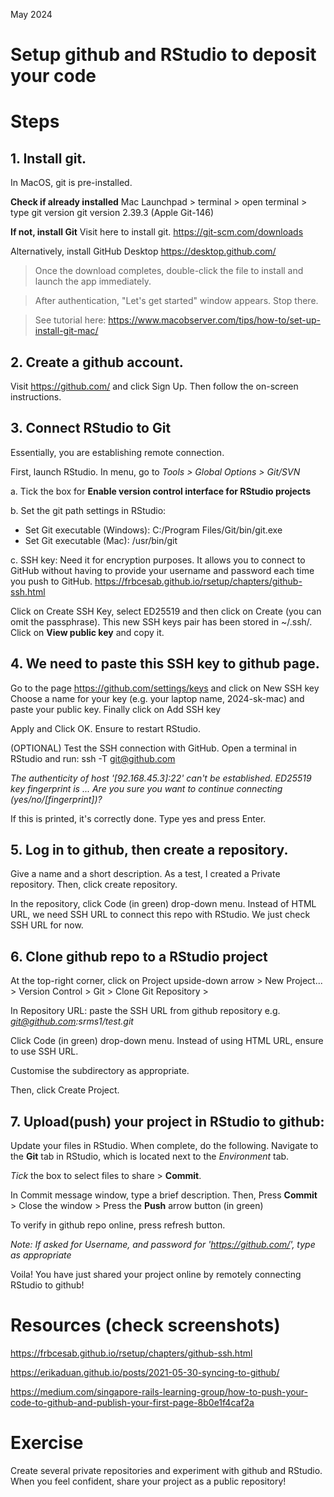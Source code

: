May 2024

# Setup github and RStudio to deposit your code

# Steps
## 1. Install git.
In MacOS, git is pre-installed.

**Check if already installed**
Mac Launchpad > terminal > open terminal > type git version
git version 2.39.3 (Apple Git-146)

**If not, install Git**
Visit here to install git.
https://git-scm.com/downloads

Alternatively, install GitHub Desktop
https://desktop.github.com/


> Once the download completes, double-click the file to install and launch the app immediately.

> After authentication, "Let's get started" window appears. Stop there.

> See tutorial here:
> https://www.macobserver.com/tips/how-to/set-up-install-git-mac/


## 2. Create a github account.
Visit https://github.com/ and click Sign Up.
Then follow the on-screen instructions. 

## 3. Connect RStudio to Git
Essentially, you are establishing remote connection.

First, launch RStudio.
In menu, go to *Tools  > Global Options > Git/SVN*

a. Tick the box for **Enable version control interface for RStudio projects**

b. Set the git path settings in RStudio:
- Set Git executable (Windows):
  C:/Program Files/Git/bin/git.exe
- Set Git executable (Mac):
  /usr/bin/git

c. SSH key:
Need it for encryption purposes.
It allows you to connect to GitHub without having to provide your username and password each time you push to GitHub.
https://frbcesab.github.io/rsetup/chapters/github-ssh.html

Click on Create SSH Key, select ED25519 and then click on Create (you can omit the passphrase). This new SSH keys pair has been stored in ~/.ssh/.
Click on **View public key** and copy it.

## 4. We need to paste this SSH key to github page.
Go to the page https://github.com/settings/keys and click on New SSH key Choose a name for your key (e.g. your laptop name, 2024-sk-mac) and paste your public key. Finally click on Add SSH key

Apply and Click OK. Ensure to restart RStudio.

(OPTIONAL) Test the SSH connection with GitHub.
Open a terminal in RStudio and run:
ssh -T git@github.com

*The authenticity of host '[92.168.45.3]:22' can't be established.
ED25519 key fingerprint is ...
Are you sure you want to continue connecting (yes/no/[fingerprint])?*


If this is printed, it's correctly done.  Type yes and press Enter.


## 5. Log in to github, then create a repository.
Give a name and a short description.
As a test, I created a Private repository.
Then, click create repository.

In the repository, click Code (in green) drop-down menu.
Instead of HTML URL, we need SSH URL to connect this repo with RStudio. We just check SSH URL for now.

## 6. Clone github repo to a RStudio project
At the top-right corner, click on Project upside-down arrow > New Project... > Version Control > Git >
 Clone Git Repository >

 In Repository URL:
 paste the SSH URL from github repository
   e.g. *git@github.com:srms1/test.git*

Click Code (in green) drop-down menu.
Instead of using HTML URL, ensure to use SSH URL.

Customise the subdirectory as appropriate.

Then, click Create Project.

## 7. Upload(push) your project in RStudio to github:
Update your files in RStudio. When complete, do the following.
Navigate to the **Git** tab in RStudio, which is located next to the *Environment* tab.

*Tick* the box to select files to share > **Commit**. 

In Commit message window, type a brief description.
Then, Press **Commit** > Close the window >
Press the **Push** arrow button (in green)

To verify in github repo online, press refresh button.

*Note: If asked for Username, and password for 'https://github.com/', type as appropriate*

Voila! You have just shared your project online by remotely connecting RStudio to github!

# Resources (check screenshots)
https://frbcesab.github.io/rsetup/chapters/github-ssh.html

https://erikaduan.github.io/posts/2021-05-30-syncing-to-github/

https://medium.com/singapore-rails-learning-group/how-to-push-your-code-to-github-and-publish-your-first-page-8b0e1f4caf2a

# Exercise
Create several private repositories and experiment with github and RStudio. When you feel confident, share your project as a public repository!